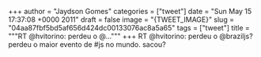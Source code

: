 
+++
author = "Jaydson Gomes"
categories = ["tweet"]
date = "Sun May 15 17:37:08 +0000 2011"
draft = false
image = "{TWEET_IMAGE}"
slug = "04aa87fbf5bd5af656d424dc00133076ac8a5a65"
tags = ["tweet"]
title = """RT @hvitorino: perdeu o @..."""
+++
RT @hvitorino: perdeu o @braziljs? perdeu o maior evento de #js no mundo. sacou?
